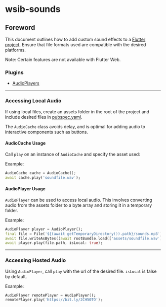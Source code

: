 # wsib-sounds

## Foreword

This document outlines how to add custom sound effects to a [Flutter project](https://flutter.dev/docs/get-started). Ensure that file formats used are compatible with the desired platforms.

Note: Certain features are not available with Flutter Web.

### Plugins

- [AudioPlayers](https://pub.dev/packages/audioplayers)

---

### Accessing Local Audio

If using local files, create an assets folder in the root of the project and include desired files in [pubspec.yaml](/pubspec.yaml).

The `AudioCache` class avoids delay, and is optimal for adding audio to interactive components such as buttons.

#### AudioCache Usage

Call `play` on an instance of `AudioCache` and specify the asset used:

Example:

```dart
AudioCache cache = AudioCache();
await cache.play('soundfile.wav');
```

#### AudioPlayer Usage

`AudioPlayer` can be used to access local audio. This involves converting audio from the assets folder to a byte array and storing it in a temporary folder.

Example:

```dart
AudioPlayer player = AudioPlayer();
final file = File('${(await getTemporaryDirectory()).path}/sounds.mp3');
await file.writeAsBytes((await rootBundle.load(['assets/soundfile.wav'])).buffer.asUint8List());
await player.play(file.path, isLocal: true);
```

---

### Accessing Hosted Audio

Using `AudioPlayer`, call `play` with the url of the desired file. `isLocal` is false by default.

Example:

```dart
AudioPlayer remotePlayer = AudioPlayer();
remotePlayer.play('https://bit.ly/2CH50TO');
```
